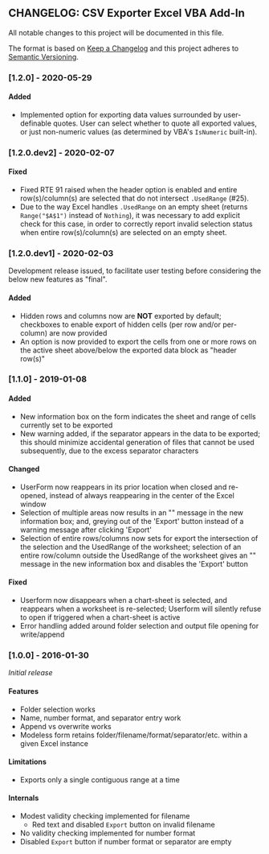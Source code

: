 ## CHANGELOG: CSV Exporter Excel VBA Add-In

All notable changes to this project will be documented in this file.

The format is based on [Keep a Changelog](http://keepachangelog.com/en/1.0.0/)
and this project adheres to [Semantic Versioning](http://semver.org/spec/v2.0.0.html).


### [1.2.0] - 2020-05-29

#### Added

- Implemented option for exporting data values surrounded by user-definable quotes.
  User can select whether to quote all exported values, or just
  non-numeric values (as determined by VBA's `IsNumeric` built-in).


### [1.2.0.dev2] - 2020-02-07

#### Fixed

- Fixed RTE 91 raised when the header option is enabled and 
  entire row(s)/column(s) are selected that do not intersect `.UsedRange`
  (#25).
- Due to the way Excel handles `.UsedRange` on an empty sheet (returns
  `Range("$A$1")` instead of `Nothing`), it was necessary to add explicit
  check for this case, in order to correctly report invalid selection
  status when entire row(s)/column(s) are selected on an empty sheet.


### [1.2.0.dev1] - 2020-02-03

Development release issued, to facilitate user testing before considering
the below new features as "final".

#### Added

- Hidden rows and columns now are **NOT** exported by default; checkboxes
  to enable export of hidden cells (per row and/or per-column) are
  now provided
- An option is now provided to export the cells from one or more rows on
  the active sheet above/below the exported data block as "header row(s)"


### [1.1.0] - 2019-01-08

#### Added

- New information box on the form indicates the sheet and range of
  cells currently set to be exported
- New warning added, if the separator appears in the data to be exported;
  this should minimize accidental generation of files that cannot be
  used subsequently, due to the excess separator characters

#### Changed

- UserForm now reappears in its prior location when closed
  and re-opened, instead of always reappearing in the center
  of the Excel window
- Selection of multiple areas now results in an "<invalid selection>"
  message in the new information box; and, greying out of the 'Export'
  button instead of a warning message after clicking 'Export'
- Selection of entire rows/columns now sets for export the intersection
  of the selection and the UsedRange of the worksheet; selection of an
  entire row/column outside the UsedRange of the worksheet gives an
  "<invalid selection>" message in the new information box and disables
  the 'Export' button

#### Fixed

- Userform now disappears when a chart-sheet is selected, and reappears
  when a worksheet is re-selected; Userform will silently refuse to open
  if triggered when a chart-sheet is active
- Error handling added around folder selection and output file opening
  for write/append


### [1.0.0] - 2016-01-30

*Initial release*

#### Features
- Folder selection works
- Name, number format, and separator entry work
- Append vs overwrite works
- Modeless form retains folder/filename/format/separator/etc. within a given Excel instance

#### Limitations
- Exports only a single contiguous range at a time

#### Internals
- Modest validity checking implemented for filename
  - Red text and disabled `Export` button on invalid filename
- No validity checking implemented for number format
- Disabled `Export` button if number format or separator are empty
